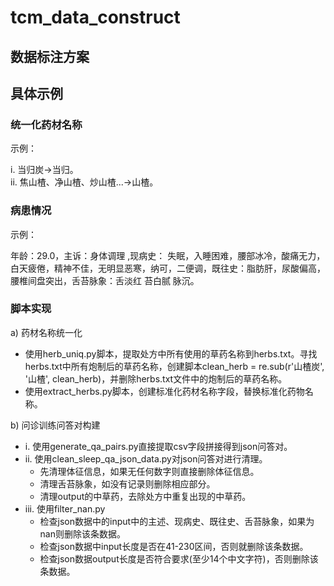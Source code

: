 # tcm_data_construct
## 数据标注方案
## 具体示例
### 统一化药材名称
示例：

i.	当归炭->当归。\
ii.	焦山楂、净山楂、炒山楂...->山楂。
### 病患情况
示例：

年龄：29.0，主诉：身体调理 ,现病史： 失眠，入睡困难，腰部冰冷，酸痛无力，白天疲倦，精神不佳，无明显恶寒，纳可，二便调，既往史：脂肪肝，尿酸偏高，腰椎间盘突出，舌苔脉象：舌淡红 苔白腻 脉沉。
### 脚本实现

a)	药材名称统一化
* 使用herb_uniq.py脚本，提取处方中所有使用的草药名称到herbs.txt。寻找herbs.txt中所有炮制后的草药名称，创建脚本clean_herb = re.sub(r'山楂炭', '山楂', clean_herb)，并删除herbs.txt文件中的炮制后的草药名称。
* 使用extract_herbs.py脚本，创建标准化药材名称字段，替换标准化药物名称。

b)	问诊训练问答对构建
* i.	使用generate_qa_pairs.py直接提取csv字段拼接得到json问答对。
* ii.	使用clean_sleep_qa_json_data.py对json问答对进行清理。
    * 先清理体征信息，如果无任何数字则直接删除体征信息。
    * 清理舌苔脉象，如没有记录则删除相应部分。
    * 清理output的中草药，去除处方中重复出现的中草药。
* iii. 使用filter_nan.py
    * 检查json数据中的input中的主述、现病史、既往史、舌苔脉象，如果为nan则删除该条数据。
    * 检查json数据中input长度是否在41-230区间，否则就删除该条数据。
    * 检查json数据output长度是否符合要求(至少14个中文字符)，否则删除该条数据。

